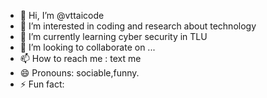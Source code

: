 - 👋 Hi, I’m @vttaicode
- 👀 I’m interested in coding and research about technology
- 🌱 I’m currently learning cyber security in TLU
- 💞️ I’m looking to collaborate on ...
- 📫 How to reach me : text me
- 😄 Pronouns: sociable,funny.
- ⚡ Fun fact:
<!---
vttaicode/vttaicode is a ✨ special ✨ repository because its `README.md` (this file) appears on your GitHub profile.
You can click the Preview link to take a look at your changes.
--->

